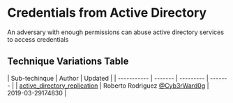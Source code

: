 # Credentials from Active Directory

An adversary with enough permissions can abuse active directory services to access credentials

## Technique Variations Table

| Sub-techinque | Author | Updated |
| ----------- | ------- | --------- | ------- |
| [active_directory_replication](active_directory_replication.md) | Roberto Rodriguez [@Cyb3rWard0g](https://twitter.com/Cyb3rWard0g) | 2019-03-29174830 |
